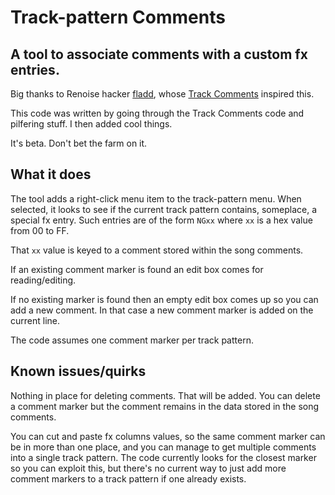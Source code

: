 # Track-pattern Comments


## A tool to associate comments with a custom fx entries.

Big thanks to Renoise hacker [fladd](https://www.renoise.com/user/93), whose [Track Comments](https://www.renoise.com/tools/track-comments) inspired this.

This code was written by going through the Track Comments code and pilfering stuff.  I then added cool things.

It's beta.  Don't bet the farm on it.

## What it does

The tool adds a right-click menu item to the track-pattern menu.  When selected, it looks to see if the current track pattern contains, someplace, a special fx entry.  Such entries are of the form `NGxx` where `xx` is a hex value from 00 to FF.

That `xx` value is keyed to a comment stored within the song comments.

If an existing comment marker is found an edit box comes for reading/editing.

If no existing marker is found then an empty edit box comes up so you can add a new comment. In that case a new comment marker is added on the current line.

The code assumes one comment marker per track pattern.  

## Known issues/quirks

Nothing in place for deleting comments.  That will be added.  You can delete a comment marker but the comment remains in the data stored in the song comments.

You can cut and paste fx columns values, so the same comment marker can be in more than one place, and you can manage to get multiple comments into  a single track pattern. The code currently looks for the closest marker so you can exploit this, but there's no current way to just add more comment markers to a track pattern if one already exists.



